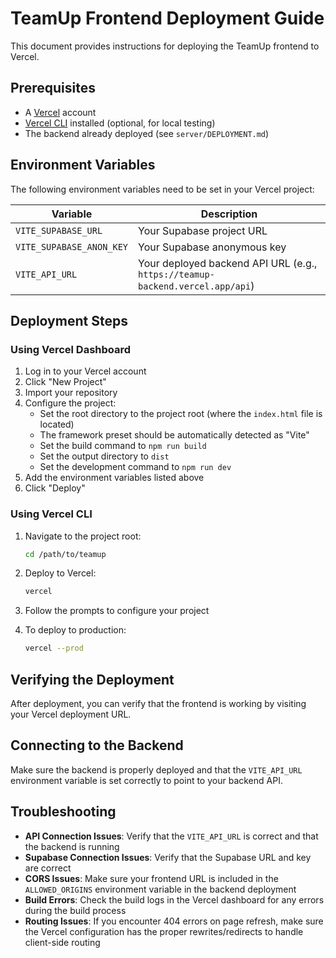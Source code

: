 # TeamUp Frontend Deployment Guide

This document provides instructions for deploying the TeamUp frontend to Vercel.

## Prerequisites

- A [Vercel](https://vercel.com) account
- [Vercel CLI](https://vercel.com/docs/cli) installed (optional, for local testing)
- The backend already deployed (see `server/DEPLOYMENT.md`)

## Environment Variables

The following environment variables need to be set in your Vercel project:

| Variable | Description |
|----------|-------------|
| `VITE_SUPABASE_URL` | Your Supabase project URL |
| `VITE_SUPABASE_ANON_KEY` | Your Supabase anonymous key |
| `VITE_API_URL` | Your deployed backend API URL (e.g., `https://teamup-backend.vercel.app/api`) |

## Deployment Steps

### Using Vercel Dashboard

1. Log in to your Vercel account
2. Click "New Project"
3. Import your repository
4. Configure the project:
   - Set the root directory to the project root (where the `index.html` file is located)
   - The framework preset should be automatically detected as "Vite"
   - Set the build command to `npm run build`
   - Set the output directory to `dist`
   - Set the development command to `npm run dev`
5. Add the environment variables listed above
6. Click "Deploy"

### Using Vercel CLI

1. Navigate to the project root:
   ```bash
   cd /path/to/teamup
   ```

2. Deploy to Vercel:
   ```bash
   vercel
   ```

3. Follow the prompts to configure your project
4. To deploy to production:
   ```bash
   vercel --prod
   ```

## Verifying the Deployment

After deployment, you can verify that the frontend is working by visiting your Vercel deployment URL.

## Connecting to the Backend

Make sure the backend is properly deployed and that the `VITE_API_URL` environment variable is set correctly to point to your backend API.

## Troubleshooting

- **API Connection Issues**: Verify that the `VITE_API_URL` is correct and that the backend is running
- **Supabase Connection Issues**: Verify that the Supabase URL and key are correct
- **CORS Issues**: Make sure your frontend URL is included in the `ALLOWED_ORIGINS` environment variable in the backend deployment
- **Build Errors**: Check the build logs in the Vercel dashboard for any errors during the build process
- **Routing Issues**: If you encounter 404 errors on page refresh, make sure the Vercel configuration has the proper rewrites/redirects to handle client-side routing 